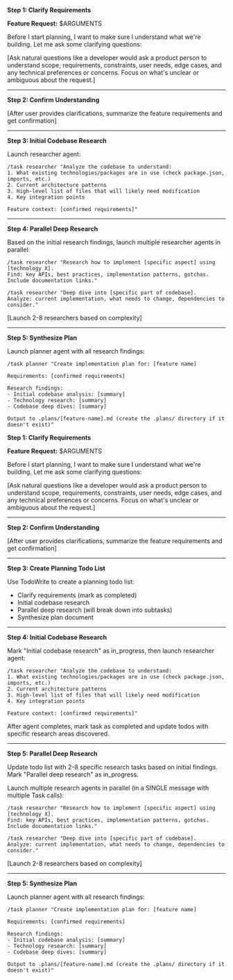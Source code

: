 **Step 1: Clarify Requirements**

**Feature Request:** $ARGUMENTS

Before I start planning, I want to make sure I understand what we're building. Let me ask some clarifying questions:

[Ask natural questions like a developer would ask a product person to understand scope, requirements, constraints, user needs, edge cases, and any technical preferences or concerns. Focus on what's unclear or ambiguous about the request.]

---

**Step 2: Confirm Understanding**

[After user provides clarifications, summarize the feature requirements and get confirmation]

---

**Step 3: Initial Codebase Research**

Launch researcher agent:

```
/task researcher "Analyze the codebase to understand:
1. What existing technologies/packages are in use (check package.json, imports, etc.)
2. Current architecture patterns
3. High-level list of files that will likely need modification
4. Key integration points

Feature context: [confirmed requirements]"
```

---

**Step 4: Parallel Deep Research**

Based on the initial research findings, launch multiple researcher agents in parallel:

```
/task researcher "Research how to implement [specific aspect] using [technology X].
Find: key APIs, best practices, implementation patterns, gotchas.
Include documentation links."
```

```
/task researcher "Deep dive into [specific part of codebase].
Analyze: current implementation, what needs to change, dependencies to consider."
```

[Launch 2-8 researchers based on complexity]

---

**Step 5: Synthesize Plan**

Launch planner agent with all research findings:

```
/task planner "Create implementation plan for: [feature name]

Requirements: [confirmed requirements]

Research findings:
- Initial codebase analysis: [summary]
- Technology research: [summary]
- Codebase deep dives: [summary]

Output to .plans/[feature-name].md (create the .plans/ directory if it doesn't exist)"
```

**Step 1: Clarify Requirements**

**Feature Request:** $ARGUMENTS

Before I start planning, I want to make sure I understand what we're building. Let me ask some clarifying questions:

[Ask natural questions like a developer would ask a product person to understand scope, requirements, constraints, user needs, edge cases, and any technical preferences or concerns. Focus on what's unclear or ambiguous about the request.]

---

**Step 2: Confirm Understanding**

[After user provides clarifications, summarize the feature requirements and get confirmation]

---

**Step 3: Create Planning Todo List**

Use TodoWrite to create a planning todo list:

- Clarify requirements (mark as completed)
- Initial codebase research
- Parallel deep research (will break down into subtasks)
- Synthesize plan document

---

**Step 4: Initial Codebase Research**

Mark "Initial codebase research" as in_progress, then launch researcher agent:

```
/task researcher "Analyze the codebase to understand:
1. What existing technologies/packages are in use (check package.json, imports, etc.)
2. Current architecture patterns
3. High-level list of files that will likely need modification
4. Key integration points

Feature context: [confirmed requirements]"
```

After agent completes, mark task as completed and update todos with specific research areas discovered.

---

**Step 5: Parallel Deep Research**

Update todo list with 2-8 specific research tasks based on initial findings. Mark "Parallel deep research" as in_progress.

Launch multiple research agents in parallel (in a SINGLE message with multiple Task calls):

```
/task researcher "Research how to implement [specific aspect] using [technology X].
Find: key APIs, best practices, implementation patterns, gotchas.
Include documentation links."
```

```
/task researcher "Deep dive into [specific part of codebase].
Analyze: current implementation, what needs to change, dependencies to consider."
```

[Launch 2-8 researchers based on complexity]

---

**Step 5: Synthesize Plan**

Launch planner agent with all research findings:

```
/task planner "Create implementation plan for: [feature name]

Requirements: [confirmed requirements]

Research findings:
- Initial codebase analysis: [summary]
- Technology research: [summary]
- Codebase deep dives: [summary]

Output to .plans/[feature-name].md (create the .plans/ directory if it doesn't exist)"
```
